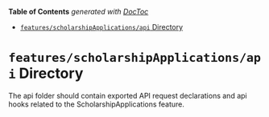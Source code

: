 <!-- START doctoc generated TOC please keep comment here to allow auto update -->
<!-- DON'T EDIT THIS SECTION, INSTEAD RE-RUN doctoc TO UPDATE -->

**Table of Contents** _generated with [DocToc](https://github.com/thlorenz/doctoc)_

- [`features/scholarshipApplications/api` Directory](#featuresscholarshipapplicationsapi-directory)

<!-- END doctoc generated TOC please keep comment here to allow auto update -->

# `features/scholarshipApplications/api` Directory

The api folder should contain exported API request declarations and api hooks related to the ScholarshipApplications feature.
